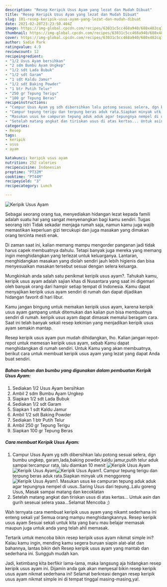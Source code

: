 ```yaml
---
description: "Resep Keripik Usus Ayam yang lezat dan Mudah Dibuat"
title: "Resep Keripik Usus Ayam yang lezat dan Mudah Dibuat"
slug: 101-resep-keripik-usus-ayam-yang-lezat-dan-mudah-dibuat
date: 2021-02-28T23:23:50.404Z
image: https://img-global.cpcdn.com/recipes/63031c5cc468a940/680x482cq70/keripik-usus-ayam-foto-resep-utama.jpg
thumbnail: https://img-global.cpcdn.com/recipes/63031c5cc468a940/680x482cq70/keripik-usus-ayam-foto-resep-utama.jpg
cover: https://img-global.cpcdn.com/recipes/63031c5cc468a940/680x482cq70/keripik-usus-ayam-foto-resep-utama.jpg
author: Sadie Park
ratingvalue: 4.9
reviewcount: 12
recipeingredient:
- "1/2 Usus Ayam bersihkan"
- "2 sdm Bumbu Ayam Ungkep"
- "1/2 sdt Lada Bubuk"
- "1/2 sdt Garam"
- "1 sdt Kaldu Jamur"
- "1/2 sdt Baking Powder"
- "1 btr Putih Telur"
- "250 gr Tepung Terigu"
- "100 gr Tepung Beras"
recipeinstructions:
- "Campur Usus Ayam yg sdh dibersihkan lalu potong sesuai selera, dgn bumbu ungkep, garam,lada,baking powder,kaldu jamur,putih telur aduk sampai tercampur rata, lalu diamkan 10 menit"
- "Campur tepung terigu dan terpung beras aduk rata.Siapkan minyak utk menggoreng"
- "Masukan usus ke campuran tepung aduk aduk agar tepungnya nempel di usus..Saring Usus dari tepung..Lalu goreng Usus, Masak sampai matang dan kecoklatan"
- "Setelah matang angkat dan tiriskan usus di atas kertas... Untuk asin dan gurih seseuai selera yaaa...Selamat Mencoba ;)"
categories:
- Resep
tags:
- keripik
- usus
- ayam

katakunci: keripik usus ayam 
nutrition: 252 calories
recipecuisine: Indonesian
preptime: "PT32M"
cooktime: "PT44M"
recipeyield: "3"
recipecategory: Lunch

---
```



![Keripik Usus Ayam](https://img-global.cpcdn.com/recipes/63031c5cc468a940/680x482cq70/keripik-usus-ayam-foto-resep-utama.jpg)

Sebagai seorang orang tua, menyediakan hidangan lezat kepada famili adalah suatu hal yang sangat menyenangkan bagi kamu sendiri. Tugas seorang istri Tidak sekadar menjaga rumah saja, namun kamu juga wajib memastikan keperluan gizi tercukupi dan juga masakan yang dimakan orang tercinta mesti enak.

Di zaman  saat ini, kalian memang mampu mengorder panganan jadi tidak harus capek membuatnya dahulu. Tetapi banyak juga mereka yang memang ingin menghidangkan yang terlezat untuk keluarganya. Lantaran, menghidangkan masakan yang diolah sendiri jauh lebih higienis dan bisa menyesuaikan masakan tersebut sesuai dengan selera keluarga. 



Mungkinkah anda salah satu penikmat keripik usus ayam?. Tahukah kamu, keripik usus ayam adalah sajian khas di Nusantara yang saat ini digemari oleh banyak orang dari hampir setiap tempat di Indonesia. Kamu dapat menyajikan keripik usus ayam sendiri di rumah dan dapat dijadikan hidangan favorit di hari libur.

Kamu jangan bingung untuk memakan keripik usus ayam, karena keripik usus ayam gampang untuk ditemukan dan kalian pun bisa membuatnya sendiri di rumah. keripik usus ayam dapat dimasak memalui beragam cara. Saat ini telah banyak sekali resep kekinian yang menjadikan keripik usus ayam semakin mantap.

Resep keripik usus ayam pun mudah dihidangkan, lho. Kalian jangan repot-repot untuk memesan keripik usus ayam, sebab Kamu dapat menghidangkan di rumah sendiri. Untuk Kamu yang akan membuatnya, berikut cara untuk membuat keripik usus ayam yang lezat yang dapat Anda buat sendiri.

<!--inarticleads1-->

##### Bahan-bahan dan bumbu yang digunakan dalam pembuatan Keripik Usus Ayam:

1. Sediakan 1/2 Usus Ayam bersihkan
1. Ambil 2 sdm Bumbu Ayam Ungkep
1. Siapkan 1/2 sdt Lada Bubuk
1. Sediakan 1/2 sdt Garam
1. Siapkan 1 sdt Kaldu Jamur
1. Ambil 1/2 sdt Baking Powder
1. Sediakan 1 btr Putih Telur
1. Ambil 250 gr Tepung Terigu
1. Siapkan 100 gr Tepung Beras




<!--inarticleads2-->

##### Cara membuat Keripik Usus Ayam:

1. Campur Usus Ayam yg sdh dibersihkan lalu potong sesuai selera, dgn bumbu ungkep, garam,lada,baking powder,kaldu jamur,putih telur aduk sampai tercampur rata, lalu diamkan 10 menit
<img src="https://img-global.cpcdn.com/steps/a10f9adbce30ac76/160x128cq70/keripik-usus-ayam-langkah-memasak-1-foto.jpg" alt="Keripik Usus Ayam"><img src="https://img-global.cpcdn.com/steps/803ba2402743bdf4/160x128cq70/keripik-usus-ayam-langkah-memasak-1-foto.jpg" alt="Keripik Usus Ayam"><img src="https://img-global.cpcdn.com/steps/8d79e2c78fcac40f/160x128cq70/keripik-usus-ayam-langkah-memasak-1-foto.jpg" alt="Keripik Usus Ayam">1. Campur tepung terigu dan terpung beras aduk rata.Siapkan minyak utk menggoreng
<img src="https://img-global.cpcdn.com/steps/c210e24c5af23265/160x128cq70/keripik-usus-ayam-langkah-memasak-2-foto.jpg" alt="Keripik Usus Ayam">1. Masukan usus ke campuran tepung aduk aduk agar tepungnya nempel di usus..Saring Usus dari tepung..Lalu goreng Usus, Masak sampai matang dan kecoklatan
1. Setelah matang angkat dan tiriskan usus di atas kertas... Untuk asin dan gurih seseuai selera yaaa...Selamat Mencoba ;)




Wah ternyata cara membuat keripik usus ayam yang nikamt sederhana ini enteng sekali ya! Semua orang mampu menghidangkannya. Resep keripik usus ayam Sesuai sekali untuk kita yang baru mau belajar memasak maupun juga untuk anda yang telah ahli memasak.

Tertarik untuk mencoba bikin resep keripik usus ayam nikmat simple ini? Kalau kamu ingin, mending kamu segera buruan siapin alat-alat dan bahannya, lantas bikin deh Resep keripik usus ayam yang mantab dan sederhana ini. Sungguh mudah kan. 

Jadi, ketimbang kita berfikir lama-lama, maka langsung aja hidangkan resep keripik usus ayam ini. Dijamin anda gak akan menyesal bikin resep keripik usus ayam nikmat sederhana ini! Selamat berkreasi dengan resep keripik usus ayam nikmat simple ini di tempat tinggal masing-masing,ya!.

